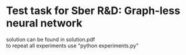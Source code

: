 # Test task for Sber R&D: Graph-less neural network
solution can be found in solution.pdf  
to repeat all experiments use "python experiments.py"
